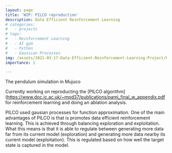 ```yaml
---
layout: page
title: 'WIP: PILCO reproduction'
description: Data Efficient Reinforcement Learning
# categories:
#   - projects
# tags:
#   - Reinforcement Learning
#   - AI gym
#   - Python
#   - Gaussian Processes
img: /assets/2021-03-17-Data-Efficient-Reinforcement-Learning-Project/PILCO-linux.jpg
importance: 1

---
```

 
 
<div class="row">
    <div class="col-sm mt-3 mt-md-0">
        <img class="img-fluid rounded z-depth-1" src="{{ '/assets/2021-03-17-Data-Efficient-Reinforcement-Learning-Project/PILCO-linux.jpg' | relative_url }}" alt="" title="example image"/>
    </div>
</div>
<div class="caption">
    The pendulum simulation in Mujuco
</div>

Currently working on reproducting the [PILCO algorithm](https://www.doc.ic.ac.uk/~mpd37/publications/pami_final_w_appendix.pdf  for reinforcement learning and doing an ablation analysis.

PILCO used gausian processes for function approximation. One of the main advantages of PILCO is that is promotes data efficient reinforcement learning. 
This is achieved through balancing exploration and exploitation. What this means is that it is able to regulate between generating more data far from its current model (exploration) and generating more data nearby its current model (exploitation).
This is regulated based on how well the target state is captured in the model.
<!-- When the model does not capture the target area of the state space, exploration is prefered. Conversely when the model does capture the target state, generating more data around the target state is prefered. -->
